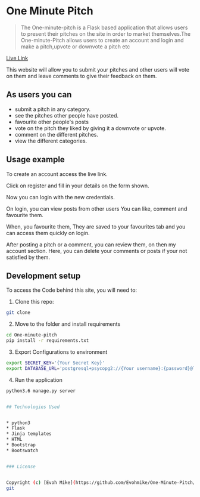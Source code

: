 # One Minute Pitch
>The One-minute-pitch is a Flask based application that allows users to present their pitches on the site in order to market themselves.The One-minute-Pitch allows users to create an account and login and make a pitch,upvote or downvote a pitch etc

[Live Link](https://dbminutepitch.herokuapp.com/)

This website will allow you to submit your pitches and other users will vote on them and leave comments to give their feedback on them.


## As users you can

* submit a pitch in any category.
* see the pitches other people have posted.
* favourite other people's posts
* vote on the pitch they liked by giving it a downvote or upvote.
* comment on the different pitches.
* view the different categories.

## Usage example

To create an account access the live link.

Click on register and fill in your details
on the form shown.

Now you can login with the new credentials.

On login, you can view posts from other users
You can like, comment and favourite them.

When, you favourite them, They are saved to your
favourites tab and you can access them quickly on login.

After posting a pitch or a comment, you can review them,
on then my account section. Here, you can delete your comments
or posts if your not satisfied by them.


## Development setup

To access the Code behind this site, you will need to:

1. Clone this repo:
  ```bash
  git clone 
  ```
2. Move to the folder and install requirements
  ```bash
  cd One-minute-pitch
  pip install -r requirements.txt
  ```
3. Export Configurations to environment
  ```bash
  export SECRET_KEY='{Your Secret Key}'
  export DATABASE_URL='postgresql+psycopg2://{Your username}:{password}@localhost/{Your database name}'
  ```
4. Run the application
  ```bash
  python3.6 manage.py server


## Technologies Used


* python3
* Flask
* Jinja templates
* HTML
* Bootstrap
* Bootswatch


### License


Copyright (c) [Evoh Mike](https://github.com/Evohmike/One-Minute-Pitch/blob/master/LICENSE)
git 
